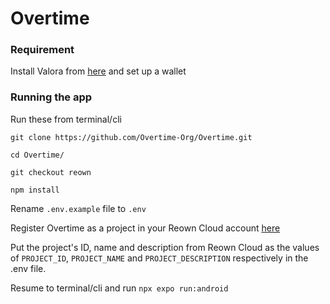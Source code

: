 # Overtime
### Requirement
Install Valora from [here](https://play.google.com/store/apps/details?id=co.clabs.valora) and set up a wallet

### Running the app
Run these from terminal/cli

```git clone https://github.com/Overtime-Org/Overtime.git```

```cd Overtime/```

```git checkout reown```

```npm install```

Rename ```.env.example``` file to ```.env```

Register Overtime as a project in your Reown Cloud account [here](https://cloud.reown.com/sign-in)

Put the project's ID, name and description from Reown Cloud as the values of `PROJECT_ID`, `PROJECT_NAME` and `PROJECT_DESCRIPTION` respectively in the .env file.

Resume to terminal/cli and run `npx expo run:android`